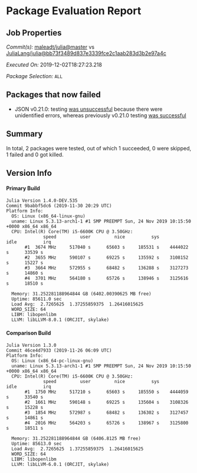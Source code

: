 # Package Evaluation Report

## Job Properties

*Commit(s):* [maleadt/julia@master](https://github.com/maleadt/julia/commit/master) vs [JuliaLang/julia@bb73f3489d837e3339fce2c1aab283d3b2e97a4c](https://github.com/JuliaLang/julia/commit/bb73f3489d837e3339fce2c1aab283d3b2e97a4c)

*Executed On:* 2019-12-02T18:27:23.218

*Package Selection:* `ALL`

## Packages that now failed

- JSON v0.21.0: testing [was unsuccessful](logs/JSON/1.4.0-DEV-9babbf5dc6.log) because there were unidentified errors, whereas previously v0.21.0 testing [was successful](logs/JSON/1.3.0.log)

## Summary

In total, 2 packages were tested, out of which 1 succeeded, 0 were skipped, 1 failed and 0 got killed.


## Version Info

#### Primary Build

```
Julia Version 1.4.0-DEV.535
Commit 9babbf5dc6 (2019-11-30 20:29 UTC)
Platform Info:
  OS: Linux (x86_64-linux-gnu)
  uname: Linux 5.3.13-arch1-1 #1 SMP PREEMPT Sun, 24 Nov 2019 10:15:50 +0000 x86_64 x86_64
  CPU: Intel(R) Core(TM) i5-6600K CPU @ 3.50GHz: 
              speed         user         nice          sys         idle          irq
       #1  3674 MHz     517040 s      65603 s     185531 s    4444022 s      33539 s
       #2  3655 MHz     590107 s      69225 s     135592 s    3108152 s      15227 s
       #3  3664 MHz     572955 s      68482 s     136288 s    3127273 s      14860 s
       #4  3701 MHz     564180 s      65726 s     138946 s    3125616 s      18510 s
       
  Memory: 31.252281188964844 GB (6402.00390625 MB free)
  Uptime: 85611.0 sec
  Load Avg:  2.7265625  1.37255859375  1.26416015625
  WORD_SIZE: 64
  LIBM: libopenlibm
  LLVM: libLLVM-8.0.1 (ORCJIT, skylake)

```

#### Comparison Build

```
Julia Version 1.3.0
Commit 46ce4d7933 (2019-11-26 06:09 UTC)
Platform Info:
  OS: Linux (x86_64-pc-linux-gnu)
  uname: Linux 5.3.13-arch1-1 #1 SMP PREEMPT Sun, 24 Nov 2019 10:15:50 +0000 x86_64 x86_64
  CPU: Intel(R) Core(TM) i5-6600K CPU @ 3.50GHz: 
              speed         user         nice          sys         idle          irq
       #1  1750 MHz     517210 s      65603 s     185550 s    4444059 s      33540 s
       #2  1661 MHz     590148 s      69225 s     135604 s    3108326 s      15228 s
       #3  1854 MHz     572987 s      68482 s     136302 s    3127457 s      14861 s
       #4  2016 MHz     564203 s      65726 s     138967 s    3125800 s      18511 s
       
  Memory: 31.252281188964844 GB (6406.8125 MB free)
  Uptime: 85613.0 sec
  Load Avg:  2.7265625  1.37255859375  1.26416015625
  WORD_SIZE: 64
  LIBM: libopenlibm
  LLVM: libLLVM-6.0.1 (ORCJIT, skylake)

```
<!-- Generated on 2019-12-02T18:27:23.22 -->

